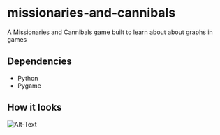 # missionaries-and-cannibals
A Missionaries and Cannibals game built to learn about about graphs in games
## Dependencies
* Python
* Pygame
## How it looks
![Alt-Text](https://media.giphy.com/media/a3rNsMO989GJcF6X41/source.gif)

